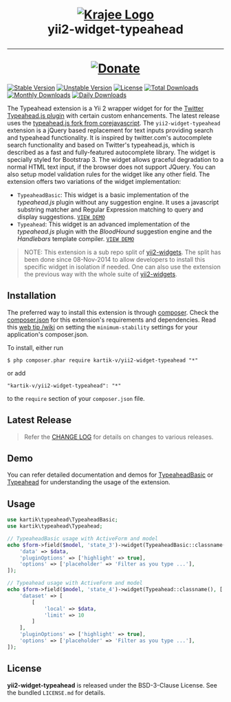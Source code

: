 <h1 align="center">
    <a href="http://demos.krajee.com" title="Krajee Demos" target="_blank">
        <img src="http://kartik-v.github.io/bootstrap-fileinput-samples/samples/krajee-logo-b.png" alt="Krajee Logo"/>
    </a>
    <br>
    yii2-widget-typeahead
    <hr>
    <a href="https://www.paypal.com/cgi-bin/webscr?cmd=_s-xclick&hosted_button_id=DTP3NZQ6G2AYU"
       title="Donate via Paypal" target="_blank">
        <img src="http://kartik-v.github.io/bootstrap-fileinput-samples/samples/donate.png" alt="Donate"/>
    </a>
</h1>

[![Stable Version](https://poser.pugx.org/kartik-v/yii2-widget-typeahead/v/stable)](https://packagist.org/packages/kartik-v/yii2-widget-typeahead)
[![Unstable Version](https://poser.pugx.org/kartik-v/yii2-widget-typeahead/v/unstable)](https://packagist.org/packages/kartik-v/yii2-widget-typeahead)
[![License](https://poser.pugx.org/kartik-v/yii2-widget-typeahead/license)](https://packagist.org/packages/kartik-v/yii2-widget-typeahead)
[![Total Downloads](https://poser.pugx.org/kartik-v/yii2-widget-typeahead/downloads)](https://packagist.org/packages/kartik-v/yii2-widget-typeahead)
[![Monthly Downloads](https://poser.pugx.org/kartik-v/yii2-widget-typeahead/d/monthly)](https://packagist.org/packages/kartik-v/yii2-widget-typeahead)
[![Daily Downloads](https://poser.pugx.org/kartik-v/yii2-widget-typeahead/d/daily)](https://packagist.org/packages/kartik-v/yii2-widget-typeahead)

The Typeahead extension is a Yii 2 wrapper widget for for the [Twitter Typeahead.js plugin](http://twitter.github.com/typeahead.js/examples) with certain custom enhancements. The latest release uses the [typeahead.js fork from corejavascript](https://github.com/corejavascript/typeahead.js). The `yii2-widget-typeahead` extension is a jQuery based replacement for text inputs providing search and typeahead functionality. It is inspired by twitter.com's autocomplete search functionality and based on Twitter's typeahead.js, which is described as a fast and fully-featured autocomplete library. The widget is specially styled for Bootstrap 3. The widget allows graceful degradation to a normal HTML text input, if the browser does not support JQuery. You can also setup model validation rules for the widget like any other field. The extension offers two variations of the widget implementation:

- `TypeaheadBasic`: This widget is a basic implementation of the _typeahead.js_ plugin without any suggestion engine.
  It uses a javascript substring matcher and Regular Expression matching to query and display suggestions.
  [`VIEW DEMO`](http://demos.krajee.com/widget-details/typeahead-basic)
- `Typeahead`: This widget is an advanced implementation of the _typeahead.js_ plugin with the _BloodHound_ suggestion
  engine and the _Handlebars_ template compiler.
  [`VIEW DEMO`](http://demos.krajee.com/widget-details/typeahead)

> NOTE: This extension is a sub repo split of [yii2-widgets](https://github.com/kartik-v/yii2-widgets). The split has been done since 08-Nov-2014 to allow developers to install this specific widget in isolation if needed. One can also use the extension the previous way with the whole suite of [yii2-widgets](http://demos.krajee.com/widgets).

## Installation

The preferred way to install this extension is through [composer](http://getcomposer.org/download/). Check the [composer.json](https://github.com/kartik-v/yii2-widget-typeahead/blob/master/composer.json) for this extension's requirements and dependencies. Read this [web tip /wiki](http://webtips.krajee.com/setting-composer-minimum-stability-application/) on setting the `minimum-stability` settings for your application's composer.json.

To install, either run

```
$ php composer.phar require kartik-v/yii2-widget-typeahead "*"
```

or add

```
"kartik-v/yii2-widget-typeahead": "*"
```

to the `require` section of your `composer.json` file.

## Latest Release

> Refer the [CHANGE LOG](https://github.com/kartik-v/yii2-widget-typeahead/blob/master/CHANGE.md) for details on changes to various releases.

## Demo

You can refer detailed documentation and demos for [TypeaheadBasic](http://demos.krajee.com/widget-details/typeahead-basic) or [Typeahead](http://demos.krajee.com/widget-details/typeahead) for understanding the usage of the extension.

## Usage

```php
use kartik\typeahead\TypeaheadBasic;
use kartik\typeahead\Typeahead;

// TypeaheadBasic usage with ActiveForm and model
echo $form->field($model, 'state_3')->widget(TypeaheadBasic::classname(), [
    'data' => $data,
    'pluginOptions' => ['highlight' => true],
    'options' => ['placeholder' => 'Filter as you type ...'],
]);

// Typeahead usage with ActiveForm and model
echo $form->field($model, 'state_4')->widget(Typeahead::classname(), [
    'dataset' => [
        [
            'local' => $data,
            'limit' => 10
        ]
    ],
    'pluginOptions' => ['highlight' => true],
    'options' => ['placeholder' => 'Filter as you type ...'],
]);
```

## License

**yii2-widget-typeahead** is released under the BSD-3-Clause License. See the bundled `LICENSE.md` for details.
